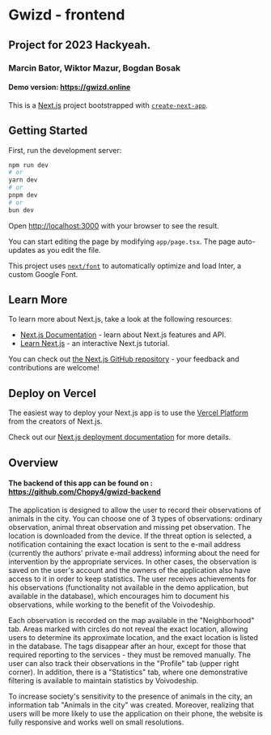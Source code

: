 # Gwizd - frontend
## Project for 2023 Hackyeah.
### Marcin Bator, Wiktor Mazur, Bogdan Bosak
#### Demo version: https://gwizd.online

This is a [Next.js](https://nextjs.org/) project bootstrapped with [`create-next-app`](https://github.com/vercel/next.js/tree/canary/packages/create-next-app).

## Getting Started

First, run the development server:

```bash
npm run dev
# or
yarn dev
# or
pnpm dev
# or
bun dev
```

Open [http://localhost:3000](http://localhost:3000) with your browser to see the result.

You can start editing the page by modifying `app/page.tsx`. The page auto-updates as you edit the file.

This project uses [`next/font`](https://nextjs.org/docs/basic-features/font-optimization) to automatically optimize and load Inter, a custom Google Font.

## Learn More

To learn more about Next.js, take a look at the following resources:

- [Next.js Documentation](https://nextjs.org/docs) - learn about Next.js features and API.
- [Learn Next.js](https://nextjs.org/learn) - an interactive Next.js tutorial.

You can check out [the Next.js GitHub repository](https://github.com/vercel/next.js/) - your feedback and contributions are welcome!

## Deploy on Vercel

The easiest way to deploy your Next.js app is to use the [Vercel Platform](https://vercel.com/new?utm_medium=default-template&filter=next.js&utm_source=create-next-app&utm_campaign=create-next-app-readme) from the creators of Next.js.

Check out our [Next.js deployment documentation](https://nextjs.org/docs/deployment) for more details.

## Overview
#### The backend of this app can be found on : https://github.com/Chopy4/gwizd-backend


The application is designed to allow the user to record their observations 
of animals in the city. You can choose one of 3 types of observations: 
ordinary observation, animal threat observation and missing pet observation. 
The location is downloaded from the device. If the threat option is selected,
a notification containing the exact location is sent to the e-mail address 
(currently the authors' private e-mail address) informing about the need 
for intervention by the appropriate services. In other cases, the observation
is saved on the user's account and the owners of the application also have 
access to it in order to keep statistics. The user receives achievements 
for his observations (functionality not available in the demo application, 
but available in the database), which encourages him to document his 
observations, while working to the benefit of the Voivodeship.


Each observation is recorded on the map available in the "Neighborhood" 
tab. Areas marked with circles do not reveal the exact location, allowing 
users to determine its approximate location, and the exact location is 
listed in the database. The tags disappear after an hour, except for those 
that required reporting to the services - they must be removed manually. 
The user can also track their observations in the "Profile" tab (upper 
right corner). In addition, there is a "Statistics" tab, where one 
demonstrative filtering is available to maintain statistics by Voivodeship.


To increase society's sensitivity to the presence of animals in the city, 
an information tab "Animals in the city" was created. Moreover, realizing 
that users will be more likely to use the application on their phone, 
the website is fully responsive and works well on small resolutions.
